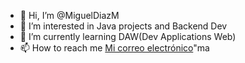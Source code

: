 - 👋 Hi, I’m @MiguelDiazM
- 👀 I’m interested in Java projects and Backend Dev
- 🌱 I’m currently learning DAW(Dev Applications Web)
- 📫 How to reach me <a href=mailto:mdm947531@gmail.com>Mi correo electrónico</a>"ma
